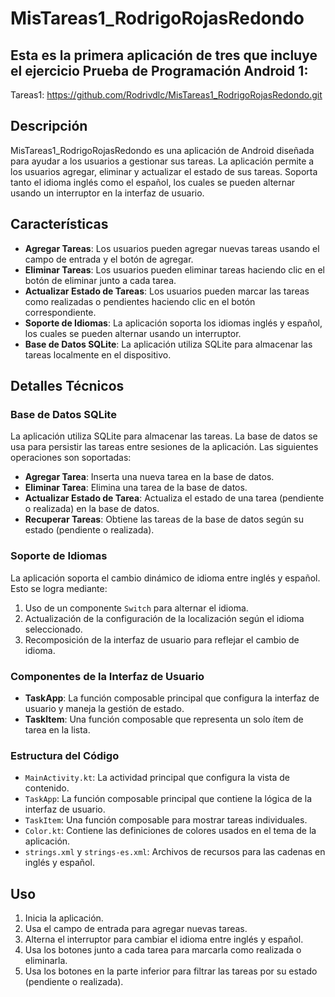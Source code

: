 # MisTareas1_RodrigoRojasRedondo
## Esta es la primera aplicación de tres que incluye el ejercicio Prueba de Programación Android 1:
Tareas1:
https://github.com/Rodrivdlc/MisTareas1_RodrigoRojasRedondo.git

## Descripción

MisTareas1_RodrigoRojasRedondo es una aplicación de Android diseñada para ayudar a los usuarios a gestionar sus tareas. La aplicación permite a los usuarios agregar, eliminar y actualizar el estado de sus tareas. Soporta tanto el idioma inglés como el español, los cuales se pueden alternar usando un interruptor en la interfaz de usuario.

## Características

- **Agregar Tareas**: Los usuarios pueden agregar nuevas tareas usando el campo de entrada y el botón de agregar.
- **Eliminar Tareas**: Los usuarios pueden eliminar tareas haciendo clic en el botón de eliminar junto a cada tarea.
- **Actualizar Estado de Tareas**: Los usuarios pueden marcar las tareas como realizadas o pendientes haciendo clic en el botón correspondiente.
- **Soporte de Idiomas**: La aplicación soporta los idiomas inglés y español, los cuales se pueden alternar usando un interruptor.
- **Base de Datos SQLite**: La aplicación utiliza SQLite para almacenar las tareas localmente en el dispositivo.

## Detalles Técnicos

### Base de Datos SQLite

La aplicación utiliza SQLite para almacenar las tareas. La base de datos se usa para persistir las tareas entre sesiones de la aplicación. Las siguientes operaciones son soportadas:

- **Agregar Tarea**: Inserta una nueva tarea en la base de datos.
- **Eliminar Tarea**: Elimina una tarea de la base de datos.
- **Actualizar Estado de Tarea**: Actualiza el estado de una tarea (pendiente o realizada) en la base de datos.
- **Recuperar Tareas**: Obtiene las tareas de la base de datos según su estado (pendiente o realizada).

### Soporte de Idiomas

La aplicación soporta el cambio dinámico de idioma entre inglés y español. Esto se logra mediante:

1. Uso de un componente `Switch` para alternar el idioma.
2. Actualización de la configuración de la localización según el idioma seleccionado.
3. Recomposición de la interfaz de usuario para reflejar el cambio de idioma.

### Componentes de la Interfaz de Usuario

- **TaskApp**: La función composable principal que configura la interfaz de usuario y maneja la gestión de estado.
- **TaskItem**: Una función composable que representa un solo ítem de tarea en la lista.

### Estructura del Código

- `MainActivity.kt`: La actividad principal que configura la vista de contenido.
- `TaskApp`: La función composable principal que contiene la lógica de la interfaz de usuario.
- `TaskItem`: Una función composable para mostrar tareas individuales.
- `Color.kt`: Contiene las definiciones de colores usados en el tema de la aplicación.
- `strings.xml` y `strings-es.xml`: Archivos de recursos para las cadenas en inglés y español.


## Uso

1. Inicia la aplicación.
2. Usa el campo de entrada para agregar nuevas tareas.
3. Alterna el interruptor para cambiar el idioma entre inglés y español.
4. Usa los botones junto a cada tarea para marcarla como realizada o eliminarla.
5. Usa los botones en la parte inferior para filtrar las tareas por su estado (pendiente o realizada).

